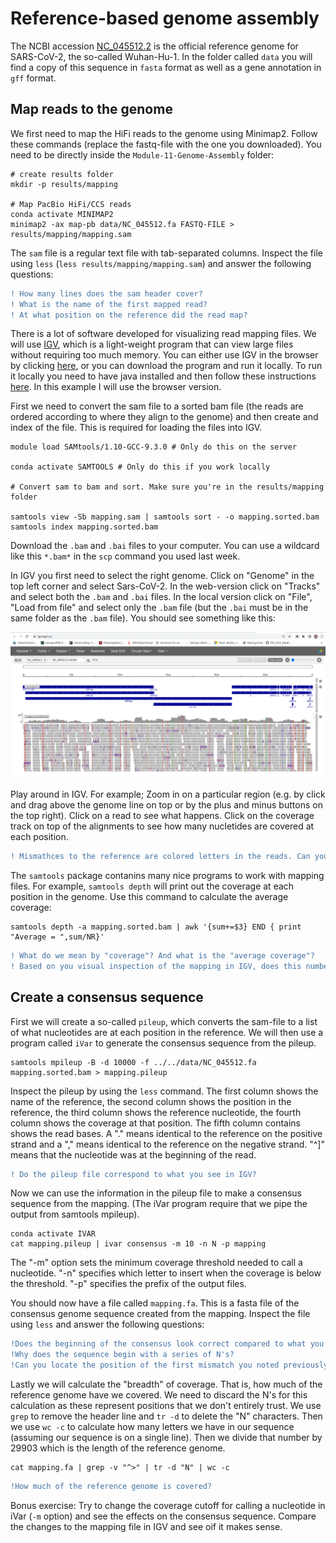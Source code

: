 # Reference-based genome assembly  
The NCBI accession [NC_045512.2](https://www.ncbi.nlm.nih.gov/nuccore/NC_045512.2/) is the official reference genome for SARS-CoV-2, the so-called Wuhan-Hu-1. In the folder called `data` you will find a copy of this sequence in `fasta` format as well as a gene annotation in `gff` format.  

## Map reads to the genome

We first need to map the HiFi reads to the genome using Minimap2. Follow these commands (replace the fastq-file with the one you downloaded). You need to be directly inside the `Module-11-Genome-Assembly` folder:
```
# create results folder
mkdir -p results/mapping

# Map PacBio HiFi/CCS reads
conda activate MINIMAP2
minimap2 -ax map-pb data/NC_045512.fa FASTQ-FILE > results/mapping/mapping.sam
```

The `sam` file is a regular text file with tab-separated columns. Inspect the file using `less` (`less results/mapping/mapping.sam`) and answer the following questions:  

```diff
! How many lines does the sam header cover?
! What is the name of the first mapped read?
! At what position on the reference did the read map?
```

There is a lot of software developed for visualizing read mapping files. We will use [IGV](https://software.broadinstitute.org/software/igv/), which is a light-weight program that can view large files without requiring too much memory. You can either use IGV in the browser by clicking [here](https://igv.org/app/), or you can download the program and run it locally. To run it locally you need to have java installed and then follow these instructions [here](https://software.broadinstitute.org/software/igv/download). In this example I will use the browser version.

First we need to convert the sam file to a sorted bam file (the reads are ordered according to where they align to the genome) and then create and index of the file. This is required for loading the files into IGV. 

```
module load SAMtools/1.10-GCC-9.3.0 # Only do this on the server

conda activate SAMTOOLS # Only do this if you work locally

# Convert sam to bam and sort. Make sure you're in the results/mapping folder

samtools view -Sb mapping.sam | samtools sort - -o mapping.sorted.bam
samtools index mapping.sorted.bam
```
Download the `.bam` and `.bai` files to your computer. You can use a wildcard like this `*.bam*` in the `scp` command you used last week.

In IGV you first need to select the right genome. Click on "Genome" in the top left corner and select Sars-CoV-2. In the web-version click on "Tracks" and select both the `.bam` and `.bai` files. In the local version click on "File", "Load from file" and select only the `.bam` file (but the `.bai` must be in the same folder as the `.bam` file). You should see something like this:

![IGV](images/igv.png)

Play around in IGV. For example; Zoom in on a particular region (e.g. by click and drag above the genome line on top or by the plus and minus buttons on the top right). Click on a read to see what happens. Click on the coverage track on top of the alignments to see how many nucletides are covered at each position.  

```diff
! Mismathces to the reference are colored letters in the reads. Can you find a position in the genome where all or the majority of the reads have a mismatch to the reference (there should be plenty). Take  a note of the earliest position in the reference where you see such a mismatch. Note the position, the reference and the alternative nucleotide (ideally you should click on the bars indicating the coverage at that position and take a screenshot showing the information.)
```  

The `samtools` package contanins many nice programs to work with mapping files. For example, `samtools depth` will print out the coverage at each position in the genome. Use this command to calculate the average coverage:  

```
samtools depth -a mapping.sorted.bam | awk '{sum+=$3} END { print "Average = ",sum/NR}'
```

```diff
! What do we mean by "coverage"? And what is the "average coverage"?
! Based on you visual inspection of the mapping in IGV, does this number look like a reasonable representation of the coverage?
```

## Create a consensus sequence

First we will create a so-called `pileup`, which converts the sam-file to a list of what nucleotides are at each position in the reference. We will then use a program called `iVar` to generate the consensus sequence from the pileup.  

```
samtools mpileup -B -d 10000 -f ../../data/NC_045512.fa mapping.sorted.bam > mapping.pileup
```

Inspect the pileup by using the `less` command. The first column shows the name of the reference, the second column shows the position in the reference, the third column shows the reference nucleotide, the fourth column shows the coverage at that position. The fifth column contains shows the read bases. A "." means identical to the reference on the positive strand and a "," means identical to the reference on the negative strand. "^]" means that the nucleotide was at the beginning of the read. 

```diff
! Do the pileup file correspond to what you see in IGV?
```  

Now we can use the information in the pileup file to make a consensus sequence from the mapping. (The iVar program require that we pipe the output from samtools mpileup).

```
conda activate IVAR
cat mapping.pileup | ivar consensus -m 10 -n N -p mapping 
```

The "-m" option sets the minimum coverage threshold needed to call a nucleotide. "-n" specifies which letter to insert when the coverage is below the threshold. "-p" specifies the prefix of the output files.  

You should now have a file called `mapping.fa`. This is a fasta file of the consensus genome sequence created from the mapping. Inspect the file using `less` and answer the following questions:  

```diff
!Does the beginning of the consensus look correct compared to what you see in IGV?
!Why does the sequence begin with a series of N's?
!Can you locate the position of the first mismatch you noted previously? What is the nucleotide in the consensus sequence? Is this what you expected when you looked at the mapping?
```

Lastly we will calculate the "breadth" of coverage. That is, how much of the reference genome have we covered. We need to discard the N's for this calculation as these represent positions that we don't entirely trust. We use `grep` to remove the header line and `tr -d` to delete the "N" characters. Then we use `wc -c` to calculate how many letters we have in our sequence (assuming our sequence is on a single line). Then we divide that number by 29903 which is the length of the reference genome.

```
cat mapping.fa | grep -v "^>" | tr -d "N" | wc -c
```

```diff
!How much of the reference genome is covered?
```

Bonus exercise: 
Try to change the coverage cutoff for calling a nucleotide in iVar (`-m` option) and see the effects on the consensus sequence. Compare the changes to the mapping file in IGV and see oif it makes sense.

